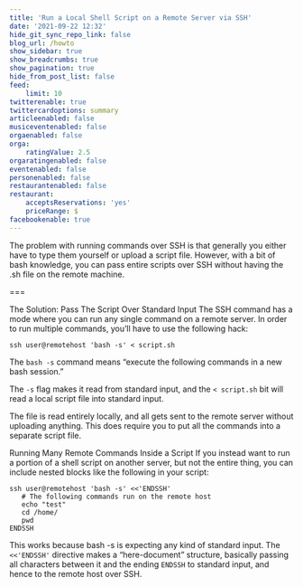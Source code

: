 ```yaml
---
title: 'Run a Local Shell Script on a Remote Server via SSH'
date: '2021-09-22 12:32'
hide_git_sync_repo_link: false
blog_url: /howto
show_sidebar: true
show_breadcrumbs: true
show_pagination: true
hide_from_post_list: false
feed:
    limit: 10
twitterenable: true
twittercardoptions: summary
articleenabled: false
musiceventenabled: false
orgaenabled: false
orga:
    ratingValue: 2.5
orgaratingenabled: false
eventenabled: false
personenabled: false
restaurantenabled: false
restaurant:
    acceptsReservations: 'yes'
    priceRange: $
facebookenable: true
---
```


The problem with running commands over SSH is that generally you either have to type them yourself or upload a script file. However, with a bit of bash knowledge, you can pass entire scripts over SSH without having the .sh file on the remote machine.

===

The Solution: Pass The Script Over Standard Input
The SSH command has a mode where you can run any single command on a remote server. In order to run multiple commands, you’ll have to use the following hack:

`ssh user@remotehost 'bash -s' < script.sh`

The `bash -s` command means “execute the following commands in a new bash session.”

The `-s` flag makes it read from standard input, and the `< script.sh` bit will read a local script file into standard input.

The file is read entirely locally, and all gets sent to the remote server without uploading anything. This does require you to put all the commands into a separate script file.

Running Many Remote Commands Inside a Script
If you instead want to run a portion of a shell script on another server, but not the entire thing, you can include nested blocks like the following in your script:
```shell
ssh user@remotehost 'bash -s' <<'ENDSSH'
   # The following commands run on the remote host
   echo "test"
   cd /home/
   pwd
ENDSSH
```
This works because bash -s is expecting any kind of standard input. The `<<'ENDSSH'` directive makes a “here-document” structure, basically passing all characters between it and the ending `ENDSSH` to standard input, and hence to the remote host over SSH.